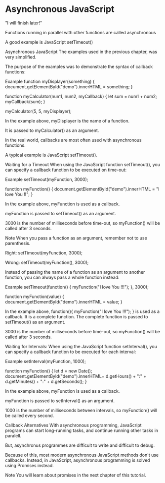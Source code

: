 
# Asynchronous JavaScript

"I will finish later!"

Functions running in parallel with other functions are called asynchronous

A good example is JavaScript setTimeout()

Asynchronous JavaScript
The examples used in the previous chapter, was very simplified.

The purpose of the examples was to demonstrate the syntax of callback functions:

Example
function myDisplayer(something) {
  document.getElementById("demo").innerHTML = something;
}

function myCalculator(num1, num2, myCallback) {
  let sum = num1 + num2;
  myCallback(sum);
}

myCalculator(5, 5, myDisplayer);

In the example above, myDisplayer is the name of a function.

It is passed to myCalculator() as an argument.

In the real world, callbacks are most often used with asynchronous functions.

A typical example is JavaScript setTimeout().

Waiting for a Timeout
When using the JavaScript function setTimeout(), you can specify a callback function to be executed on time-out:

Example
setTimeout(myFunction, 3000);

function myFunction() {
  document.getElementById("demo").innerHTML = "I love You !!";
}

In the example above, myFunction is used as a callback.

myFunction is passed to setTimeout() as an argument.

3000 is the number of milliseconds before time-out, so myFunction() will be called after 3 seconds.

Note
When you pass a function as an argument, remember not to use parenthesis.

Right: setTimeout(myFunction, 3000);

Wrong: setTimeout(myFunction(), 3000);

Instead of passing the name of a function as an argument to another function, you can always pass a whole function instead:

Example
setTimeout(function() { myFunction("I love You !!!"); }, 3000);

function myFunction(value) {
  document.getElementById("demo").innerHTML = value;
}

In the example above, function(){ myFunction("I love You !!!"); } is used as a callback. It is a complete function. The complete function is passed to setTimeout() as an argument.

3000 is the number of milliseconds before time-out, so myFunction() will be called after 3 seconds.

Waiting for Intervals:
When using the JavaScript function setInterval(), you can specify a callback function to be executed for each interval:

Example
setInterval(myFunction, 1000);

function myFunction() {
  let d = new Date();
  document.getElementById("demo").innerHTML=
  d.getHours() + ":" +
  d.getMinutes() + ":" +
  d.getSeconds();
}

In the example above, myFunction is used as a callback.

myFunction is passed to setInterval() as an argument.

1000 is the number of milliseconds between intervals, so myFunction() will be called every second.

Callback Alternatives
With asynchronous programming, JavaScript programs can start long-running tasks, and continue running other tasks in paralell.

But, asynchronus programmes are difficult to write and difficult to debug.

Because of this, most modern asynchronous JavaScript methods don't use callbacks. Instead, in JavaScript, asynchronous programming is solved using Promises instead.

Note
You will learn about promises in the next chapter of this tutorial.